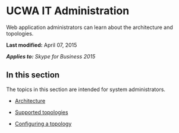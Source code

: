 
# UCWA IT Administration
Web application administrators can learn about the architecture and topologies.

 **Last modified:** April 07, 2015

 _**Applies to:** Skype for Business 2015_

## In this section

The topics in this section are intended for system administrators.


- [Architecture](Architecture.md)
 
- [Supported topologies](SupportedTopologies.md)
 
- [Configuring a topology](ConfiguringATopology.md)
 
